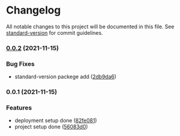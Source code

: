 # Changelog

All notable changes to this project will be documented in this file. See [standard-version](https://github.com/conventional-changelog/standard-version) for commit guidelines.

### [0.0.2](https://github.com/abjs/kmea-cs-timetable/compare/v0.0.1...v0.0.2) (2021-11-15)


### Bug Fixes

* standard-version packege add ([2db9da6](https://github.com/abjs/kmea-cs-timetable/commit/2db9da60c56952e875c05079f4cfc4b70c74cdb5))

### 0.0.1 (2021-11-15)


### Features

* deployment setup done ([82fe081](https://github.com/abjs/kmea-cs-timetable/commit/82fe0815a3b2561e4f39ce95efaf568d6dbfc88a))
* project setup done ([56083d0](https://github.com/abjs/kmea-cs-timetable/commit/56083d0d1c7d162df45686d72d061abf00596f8b))
